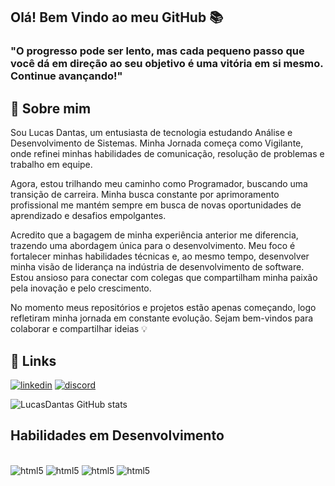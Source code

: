 ## Olá! Bem Vindo ao meu GitHub 📚

### "O progresso pode ser lento, mas cada pequeno passo que você dá em direção ao seu objetivo é uma vitória em si mesmo. Continue avançando!"


## 🚀 Sobre mim
Sou Lucas Dantas, um entusiasta de tecnologia estudando Análise e Desenvolvimento de Sistemas.
Minha Jornada começa como Vigilante, onde refinei minhas habilidades de comunicação, resolução de problemas e trabalho em equipe.

Agora, estou trilhando meu caminho como Programador, buscando uma transição de carreira.
Minha busca constante por aprimoramento profissional me mantém sempre em busca de novas oportunidades de aprendizado e desafios empolgantes.

Acredito que a bagagem de minha experiência anterior me diferencia, trazendo uma abordagem única para o desenvolvimento. 
Meu foco é fortalecer minhas habilidades técnicas e, ao mesmo tempo, desenvolver minha visão de liderança na indústria de desenvolvimento 
de software. Estou ansioso para conectar com colegas que compartilham minha paixão pela inovação e pelo crescimento.

No momento meus repositórios e projetos estão apenas começando, logo refletiram minha jornada em constante evolução.
Sejam bem-vindos para colaborar e compartilhar ideias 💡


## 🔗 Links

[![linkedin](https://img.shields.io/badge/linkedin-0A66C2?style=for-the-badge&logo=linkedin&logoColor=white)](https://www.linkedin.com/in/lucas-dantas-b1b462103/)
[![discord](https://img.shields.io/badge/Discord-7289DA?style=for-the-badge&logo=discord&logoColor=white)](https://discord.com/channels/@me)


![LucasDantas GitHub stats](https://github-readme-stats.vercel.app/api?username=LucasPDantas&show_icons=true&theme=transparent)


##  Habilidades em Desenvolvimento

<div style="display: inline_block"><br/>
	<img alingn="center" alt="html5" src="https://img.shields.io/badge/HTML5-E34F26?style=for-the-badge&logo=html5&logoColor=white" />
  <img alingn="center" alt="html5" src="https://img.shields.io/badge/CSS3-1572B6?style=for-the-badge&logo=css3&logoColor=white" />
  <img alingn="center" alt="html5" src="https://img.shields.io/badge/JavaScript-F7DF1E?style=for-the-badge&logo=javascript&logoColor=black" />
  <img alingn="center" alt="html5" src="https://img.shields.io/badge/Python-3776AB?style=for-the-badge&logo=python&logoColor=white" />
</div>
